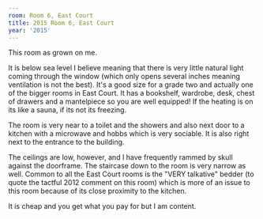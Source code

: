 ```yaml
---
room: Room 6, East Court
title: 2015 Room 6, East Court
year: '2015'
---
```


This room as grown on me. 

It is below sea level I believe meaning that there is very little natural light coming through the window (which only opens several inches meaning ventilation is not the best). It's a good size for a grade two and actually one of the bigger rooms in East Court. It has a bookshelf, wardrobe, desk, chest of drawers and a mantelpiece so you are well equipped! If the heating is on its like a sauna, if its not its freezing. 

The room is very near to a toilet and the showers and also next door to a kitchen with a microwave and hobbs which is very sociable. It is also right next to the entrance to the building. 

The ceilings are low, however, and I have frequently rammed by skull against the doorframe. The staircase down to the room is very narrow as well. Common to all the East Court rooms is the "VERY talkative" bedder (to quote the tactful 2012 comment on this room) which is more of an issue to this room because of its close proximity to the kitchen. 

It is cheap and you get what you pay for but I am content.